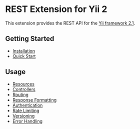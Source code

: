 REST Extension for Yii 2
========================

This extension provides the REST API for the [Yii framework 2.1](http://www.yiiframework.com).

Getting Started
---------------

* [Installation](installation.md)
* [Quick Start](quick-start.md)

Usage
-----

* [Resources](resources.md)
* [Controllers](controllers.md)
* [Routing](routing.md)
* [Response Formatting](response-formatting.md)
* [Authentication](authentication.md)
* [Rate Limiting](rate-limiting.md)
* [Versioning](versioning.md)
* [Error Handling](error-handling.md)
